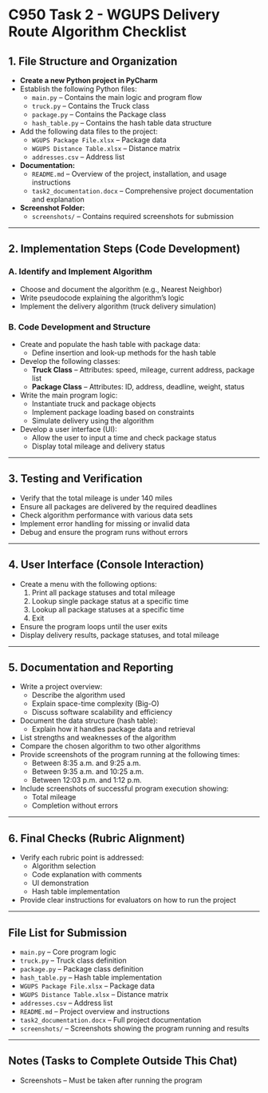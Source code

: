 # C950 Task 2 - WGUPS Delivery Route Algorithm Checklist

## 1. File Structure and Organization

- **Create a new Python project in PyCharm**
- Establish the following Python files:
  - `main.py` – Contains the main logic and program flow
  - `truck.py` – Contains the Truck class
  - `package.py` – Contains the Package class
  - `hash_table.py` – Contains the hash table data structure
- Add the following data files to the project:
  - `WGUPS Package File.xlsx` – Package data
  - `WGUPS Distance Table.xlsx` – Distance matrix
  - `addresses.csv` – Address list
- **Documentation:**
  - `README.md` – Overview of the project, installation, and usage instructions
  - `task2_documentation.docx` – Comprehensive project documentation and explanation
- **Screenshot Folder:**
  - `screenshots/` – Contains required screenshots for submission

---

## 2. Implementation Steps (Code Development)

### A. Identify and Implement Algorithm
- Choose and document the algorithm (e.g., Nearest Neighbor)
- Write pseudocode explaining the algorithm’s logic
- Implement the delivery algorithm (truck delivery simulation)

### B. Code Development and Structure
- Create and populate the hash table with package data:
  - Define insertion and look-up methods for the hash table
- Develop the following classes:
  - **Truck Class** – Attributes: speed, mileage, current address, package list
  - **Package Class** – Attributes: ID, address, deadline, weight, status
- Write the main program logic:
  - Instantiate truck and package objects
  - Implement package loading based on constraints
  - Simulate delivery using the algorithm
- Develop a user interface (UI):
  - Allow the user to input a time and check package status
  - Display total mileage and delivery status

---

## 3. Testing and Verification

- Verify that the total mileage is under 140 miles
- Ensure all packages are delivered by the required deadlines
- Check algorithm performance with various data sets
- Implement error handling for missing or invalid data
- Debug and ensure the program runs without errors

---

## 4. User Interface (Console Interaction)

- Create a menu with the following options:
  1. Print all package statuses and total mileage
  2. Lookup single package status at a specific time
  3. Lookup all package statuses at a specific time
  4. Exit
- Ensure the program loops until the user exits
- Display delivery results, package statuses, and total mileage

---

## 5. Documentation and Reporting

- Write a project overview:
  - Describe the algorithm used
  - Explain space-time complexity (Big-O)
  - Discuss software scalability and efficiency
- Document the data structure (hash table):
  - Explain how it handles package data and retrieval
- List strengths and weaknesses of the algorithm
- Compare the chosen algorithm to two other algorithms
- Provide screenshots of the program running at the following times:
  - Between 8:35 a.m. and 9:25 a.m.
  - Between 9:35 a.m. and 10:25 a.m.
  - Between 12:03 p.m. and 1:12 p.m.
- Include screenshots of successful program execution showing:
  - Total mileage
  - Completion without errors

---

## 6. Final Checks (Rubric Alignment)

- Verify each rubric point is addressed:
  - Algorithm selection
  - Code explanation with comments
  - UI demonstration
  - Hash table implementation
- Provide clear instructions for evaluators on how to run the project

---

## File List for Submission

- `main.py` – Core program logic
- `truck.py` – Truck class definition
- `package.py` – Package class definition
- `hash_table.py` – Hash table implementation
- `WGUPS Package File.xlsx` – Package data
- `WGUPS Distance Table.xlsx` – Distance matrix
- `addresses.csv` – Address list
- `README.md` – Project overview and instructions
- `task2_documentation.docx` – Full project documentation
- `screenshots/` – Screenshots showing the program running and results

---

## Notes (Tasks to Complete Outside This Chat)

- Screenshots – Must be taken after running the program


